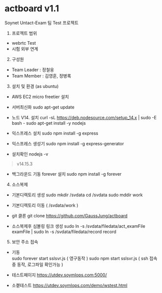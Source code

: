 # actboard v1.1

Soynet Untact-Exam 팀 Test 프로젝트 

1. 프로젝트 범위 
- webrtc Test
- 시험 외부 연계 

2. 구성원 
- Team Leader : 정철웅  
- Team Member : 김영훈, 정병록

3. 설치 및 환경 (as ubuntu) 
- AWS EC2 micro freetier 설치 
- 서버최신화 
  sudo apt-get update
- 노드 V14. 설치
curl -sL https://deb.nodesource.com/setup_14.x | sudo -E bash -
sudo apt-get install -y nodejs

- 익스프레스 설치
sudo npm install -g express

- 익스프레스 생성기
sudo npm install -g express-generator

- 설치확인
 nodejs -v  
 > v14.15.3 

- 백그라운드 기동 forever 설치
sudo npm install -g forever


4. 소스복제 
- 기본디렉토리 생성
sudo mkdir /svdata 
cd /svdata
sudo mddir work 

- 기본디렉토리 이동 ( /svdata/work )
- git 클론 
  git clone https://github.com/GaussJung/actboard  

- 소스복제후 심볼링 링크 생성
  sudo ln -s  /svdata/filedata/act_examFile   examFile |
  sudo ln -s  /svdata/filedata/record    record

5. 보안 주소 접속 
- 기동   
  sudo forever start sslsvr.js ( 영구동작 )
  sudo npm start sslsvr.js ( ssh 접속중 동작, 로그파일 확인가능  ) 


- 테스트페이지 
https://utdev.soymlops.com:5000/

- 소켙테스트 
https://utdev.soymlops.com/demo/wstest.html 

